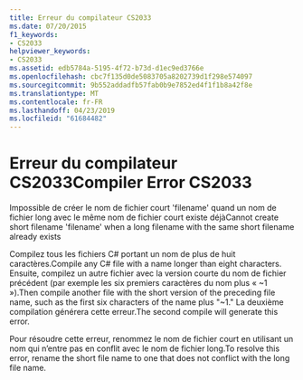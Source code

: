 ```yaml
---
title: Erreur du compilateur CS2033
ms.date: 07/20/2015
f1_keywords:
- CS2033
helpviewer_keywords:
- CS2033
ms.assetid: edb5784a-5195-4f72-b73d-d1ec9ed3766e
ms.openlocfilehash: cbc7f135d0de5083705a8202739d1f298e574097
ms.sourcegitcommit: 9b552addadfb57fab0b9e7852ed4f1f1b8a42f8e
ms.translationtype: MT
ms.contentlocale: fr-FR
ms.lasthandoff: 04/23/2019
ms.locfileid: "61684482"
---
```

# <a name="compiler-error-cs2033"></a><span data-ttu-id="8fd4c-102">Erreur du compilateur CS2033</span><span class="sxs-lookup"><span data-stu-id="8fd4c-102">Compiler Error CS2033</span></span>
<span data-ttu-id="8fd4c-103">Impossible de créer le nom de fichier court 'filename' quand un nom de fichier long avec le même nom de fichier court existe déjà</span><span class="sxs-lookup"><span data-stu-id="8fd4c-103">Cannot create short filename 'filename' when a long filename with the same short filename already exists</span></span>  
  
 <span data-ttu-id="8fd4c-104">Compilez tous les fichiers C# portant un nom de plus de huit caractères.</span><span class="sxs-lookup"><span data-stu-id="8fd4c-104">Compile any C# file with a name longer than eight characters.</span></span> <span data-ttu-id="8fd4c-105">Ensuite, compilez un autre fichier avec la version courte du nom de fichier précédent (par exemple les six premiers caractères du nom plus « ~1 »).</span><span class="sxs-lookup"><span data-stu-id="8fd4c-105">Then compile another file with the short version of the preceding file name, such as the first six characters of the name plus "~1."</span></span> <span data-ttu-id="8fd4c-106">La deuxième compilation générera cette erreur.</span><span class="sxs-lookup"><span data-stu-id="8fd4c-106">The second compile will generate this error.</span></span>  
  
 <span data-ttu-id="8fd4c-107">Pour résoudre cette erreur, renommez le nom de fichier court en utilisant un nom qui n’entre pas en conflit avec le nom de fichier long.</span><span class="sxs-lookup"><span data-stu-id="8fd4c-107">To resolve this error, rename the short file name to one that does not conflict with the long file name.</span></span>
